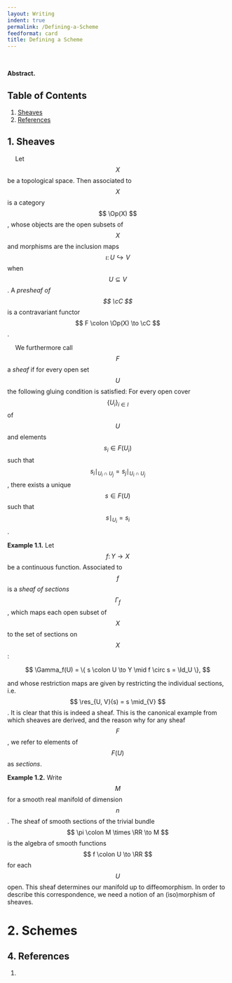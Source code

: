```yaml
---
layout: Writing
indent: true
permalink: /Defining-a-Scheme
feedformat: card
title: Defining a Scheme
---
```

$$ \newcommand{\cC}{\mathcal{C}} $$
$$ \DeclareMathOperator{\Op}{Op} \DeclareMathOperator{\res}{res}  $$
<br>

**Abstract.** 

## Table of Contents
1. [Sheaves](#1-sheaves)
4. [References](#4-references)

## 1. Sheaves

&emsp; Let $$ X $$ be a topological space. Then associated to $$ X $$ is a category $$ \Op(X) $$, whose objects are the open subsets of $$ X $$ and morphisms are the inclusion maps $$ \iota \colon U \hookrightarrow V $$ when $$ U \subseteq V $$. A *presheaf of $$ \cC $$* is a contravariant functor $$ F \colon \Op(X) \to \cC $$. 

&emsp; We furthermore call $$ F $$ a *sheaf* if for every open set $$ U $$ the following gluing condition is satisfied: For every open cover $$ \{ U_i \}_{i \in I} $$ of $$ U $$ and elements $$ s_i \in F(U_i) $$ such that $$ s_i \mid_{U_i \cap U_j} = s_j \mid_{U_i \cap U_j} $$, there exists a unique $$ s \in F(U) $$ such that $$ s \mid_{U_i} = s_i $$.

**Example 1.1.** Let $$ f \colon Y \to X $$ be a continuous function. Associated to $$ f $$ is a *sheaf of sections* $$ \Gamma_f $$, which maps each open subset of $$ X $$ to the set of sections on $$ X $$:

$$
\Gamma_f(U) = \{ s \colon U \to Y \mid f \circ s = \Id_U \},
$$

and whose restriction maps are given by restricting the individual sections, i.e. $$ \res_{U, V}(s) = s \mid_{V} $$. It is clear that this is indeed a sheaf. This is the canonical example from which sheaves are derived, and the reason why for any sheaf $$ F $$, we refer to elements of $$ F(U) $$ as *sections*.

**Example 1.2.** Write $$ M $$ for a smooth real manifold of dimension $$ n $$. The sheaf of smooth sections of the trivial bundle $$ \pi \colon M \times \RR \to M $$ is the algebra of smooth functions $$ f \colon U \to \RR $$ for each $$ U $$ open. This sheaf determines our manifold up to diffeomorphism. In order to describe this correspondence, we need a notion of an (iso)morphism of sheaves.



# 2. Schemes




## 4. References

1. 
